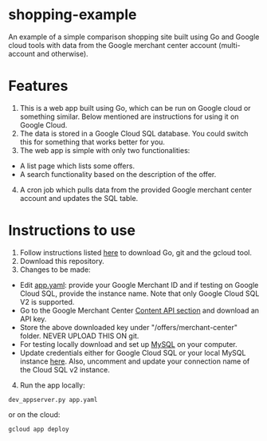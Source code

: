 # shopping-example
An example of a simple comparison shopping site built using Go and Google cloud tools with data from the Google merchant center account (multi-account and otherwise).

# Features
1) This is a web app built using Go, which can be run on Google cloud or something similar. Below mentioned are instructions for using it on Google Cloud.
2) The data is stored in a Google Cloud SQL database. You could switch this for something that works better for you.
3) The web app is simple with only two functionalities:
- A list page which lists some offers.
- A search functionality based on the description of the offer.
4) A cron job which pulls data from the provided Google merchant center account and updates the SQL table.

# Instructions to use
1) Follow instructions listed [here](https://cloud.google.com/go/getting-started/hello-world) to download Go, git and the gcloud tool.
2) Download this repository.
3) Changes to be made:
- Edit [app.yaml](https://github.com/a-plx/shopping-example/tree/master/offers/app): provide your Google Merchant ID and if testing on Google Cloud SQL, provide the instance name. Note that only Google Cloud SQL V2 is supported.
- Go to the Google Merchant Center [Content API section](https://merchants.google.com/mc/contentapi/settings) and download an API key.
- Store the above downloaded key under "/offers/merchant-center" folder. NEVER UPLOAD THIS ON git.
- For testing locally download and set up [MySQL](https://dev.mysql.com/doc/mysql-getting-started/en/) on your computer.
- Update credentials either for Google Cloud SQL or your local MySQL instance [here](https://github.com/a-plx/shopping-example/blob/master/offers/config.go). Also, uncomment and update your connection name of the Cloud SQL v2 instance.
4) Run the app locally:
```
dev_appserver.py app.yaml
```
or on the cloud:
```
gcloud app deploy
```
